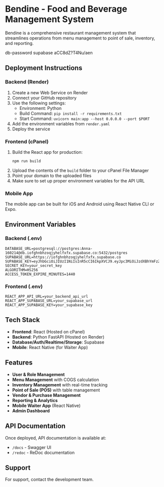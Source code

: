 # Bendine - Food and Beverage Management System

Bendine is a comprehensive restaurant management system that streamlines operations from menu management to point of sale, inventory, and reporting.

db-password supabase
aCC8dZ?T4Nu/aen

## Deployment Instructions

### Backend (Render)

1. Create a new Web Service on Render
2. Connect your GitHub repository
3. Use the following settings:
   - Environment: Python
   - Build Command: `pip install -r requirements.txt`
   - Start Command: `uvicorn main:app --host 0.0.0.0 --port $PORT`
4. Add the environment variables from `render.yaml`
5. Deploy the service

### Frontend (cPanel)

1. Build the React app for production:
   ```bash
   npm run build
   ```
2. Upload the contents of the `build` folder to your cPanel File Manager
3. Point your domain to the uploaded files
4. Make sure to set up proper environment variables for the API URL

### Mobile App

The mobile app can be built for iOS and Android using React Native CLI or Expo.

## Environment Variables

### Backend (.env)
```
DATABASE_URL=postgresql://postgres:Anna-160214@db.iofghnbhzoqjyhelfxfx.supabase.co:5432/postgres
SUPABASE_URL=https://iofghnbhzoqjyhelfxfx.supabase.co
SUPABASE_KEY=eyJhbGciOiJIUzI1NiIsInR5cCI6IkpXVCJ9.eyJpc3MiOiJzdXBhYmFzZSIsInJlZiI6ImlvZmdobmJoem9xanloZWxmeGZ4Iiwicm9sZSI6ImFub24iLCJpYXQiOjE3NTg4MzcyNDMsImV4cCI6MjA3NDQxMzI0M30.uPHTTxq5WfQhWIxhu25sqKE9MIzcFPu1alj102FLtX0
SECRET_KEY=your_secret_key
ALGORITHM=HS256
ACCESS_TOKEN_EXPIRE_MINUTES=1440
```

### Frontend (.env)
```
REACT_APP_API_URL=your_backend_api_url
REACT_APP_SUPABASE_URL=your_supabase_url
REACT_APP_SUPABASE_KEY=your_supabase_key
```

## Tech Stack

- **Frontend**: React (Hosted on cPanel)
- **Backend**: Python FastAPI (Hosted on Render)
- **Database/Auth/Realtime/Storage**: Supabase
- **Mobile**: React Native (for Waiter App)

## Features

- **User & Role Management**
- **Menu Management** with COGS calculation
- **Inventory Management** with real-time tracking
- **Point of Sale (POS)** with table management
- **Vendor & Purchase Management**
- **Reporting & Analytics**
- **Mobile Waiter App** (React Native)
- **Admin Dashboard**

## API Documentation

Once deployed, API documentation is available at:
- `/docs` - Swagger UI
- `/redoc` - ReDoc documentation

## Support

For support, contact the development team.